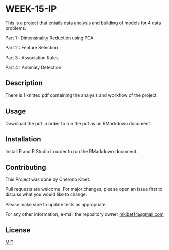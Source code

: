 # WEEK-15-IP
This is a project that entails data analysis and building of models for 4 data problems.

Part 1 : Dimensinality Reduction using PCA

Part 2 : Feature Selection

Part 3 : Association Rules

Part 4 : Anomaly Detection

  

## Description
There is 1 knitted pdf containing the analysis and workflow of the project.

## Usage
Download the pdf in order to run the pdf as an RMarkdown document.

## Installation
Install R and R Studio in order to run the RMarkdown document.

## Contributing
This Project was done by Cherono Kibet.

Pull requests are welcome. For major changes, please open an issue first to discuss what you would like to change.

Please make sure to update tests as appropriate.

For any other information, e-mail the repository owner mkibet14@gmail.com

## License
[MIT](https://choosealicense.com/licenses/mit/)
